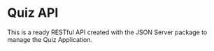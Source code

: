 # Quiz API

This is a ready RESTful API created with the JSON Server package to manage the Quiz Application.
